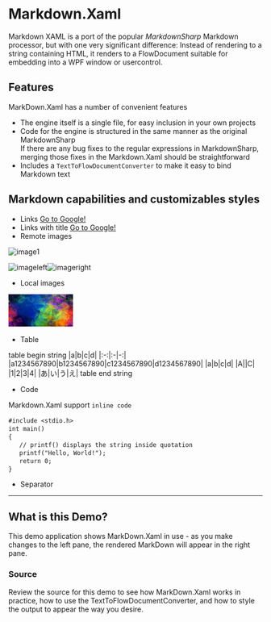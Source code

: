 ﻿# Markdown.Xaml #

Markdown XAML is a port of the popular *MarkdownSharp* Markdown processor, but 
with one very significant difference: Instead of rendering to a string 
containing HTML, it renders to a FlowDocument suitable for embedding into a 
WPF window or usercontrol.

## Features ##

MarkDown.Xaml has a number of convenient features

* The engine itself is a single file, for easy inclusion in your own projects
* Code for the engine is structured in the same manner as the original MarkdownSharp  
If there are any bug fixes to the regular expressions in MarkdownSharp, merging those fixes in the Markdown.Xaml should be straightforward
* Includes a `TextToFlowDocumentConverter` to make it easy to bind Markdown text


## Markdown capabilities and customizables styles ##

* Links [Go to Google!](https://www.google.com)
* Links with title [Go to Google!](https://www.google.com "google.")
* Remote images

![image1](http://placehold.it/350x150)

![imageleft](http://placehold.it/100x150/0000FF "blue")![imageright](http://placehold.it/100x150/00FFFF "cyan")

* Local images

![localimage](sampleimage.jpg)

* Table

table begin string
|a|b|c|d|
|:-:|:-|-:|
|a1234567890|b1234567890|c1234567890|d1234567890|
|a|b|c|d|
|A||C|
|1|2|3|4|
|あ|い|う|え|
table end string

* Code

Markdown.Xaml support ```inline code ```

```
#include <stdio.h>
int main()
{
   // printf() displays the string inside quotation
   printf("Hello, World!");
   return 0;
}
```

* Separator
***


## What is this Demo? ##

This demo application shows MarkDown.Xaml in use - as you make changes to the 
left pane, the rendered MarkDown will appear in the right pane.

### Source ###

Review the source for this demo to see how MarkDown.Xaml works in practice, how to use the TextToFlowDocumentConverter,
and how to style the output to appear the way you desire.


